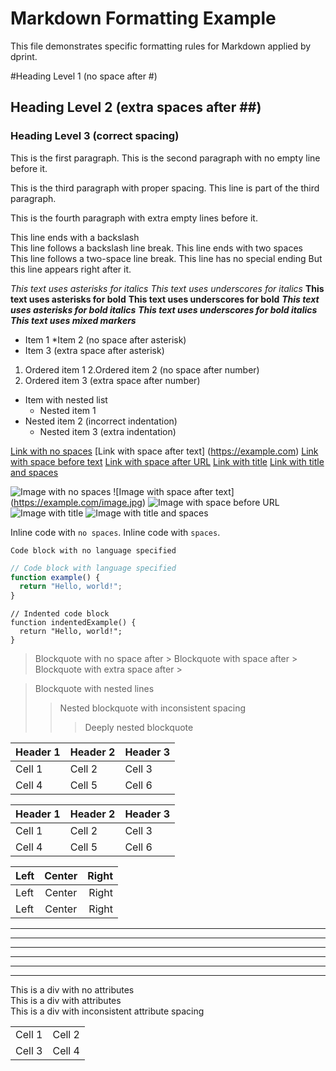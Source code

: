 # Markdown Formatting Example

This file demonstrates specific formatting rules for Markdown applied by dprint.

<!-- ==========================================
1. Headings
========================================== -->
<!-- Rule: Consistent heading formatting -->
<!-- Description: Proper spacing after heading markers (#) -->

<!-- Before formatting: Inconsistent heading formatting -->
#Heading Level 1 (no space after #)
##  Heading Level 2 (extra spaces after ##)
### Heading Level 3 (correct spacing)

<!-- ==========================================
2. Paragraph Spacing
========================================== -->
<!-- Rule: Consistent paragraph spacing -->
<!-- Description: Empty line between paragraphs -->

<!-- Before formatting: Inconsistent paragraph spacing -->
This is the first paragraph.
This is the second paragraph with no empty line before it.

This is the third paragraph with proper spacing.
This line is part of the third paragraph.

This is the fourth paragraph with extra empty lines before it.

<!-- ==========================================
3. Line Breaks
========================================== -->
<!-- Rule: Consistent line break formatting -->
<!-- Description: Use backslash or two spaces for line breaks -->

<!-- Before formatting: Inconsistent line break formatting -->
This line ends with a backslash\
This line follows a backslash line break.
This line ends with two spaces  
This line follows a two-space line break.
This line has no special ending
But this line appears right after it.

<!-- ==========================================
4. Emphasis Formatting
========================================== -->
<!-- Rule: Consistent emphasis formatting -->
<!-- Description: Consistent use of asterisks or underscores -->

<!-- Before formatting: Inconsistent emphasis formatting -->
*This text uses asterisks for italics*
_This text uses underscores for italics_
**This text uses asterisks for bold**
__This text uses underscores for bold__
***This text uses asterisks for bold italics***
___This text uses underscores for bold italics___
_**This text uses mixed markers**_

<!-- ==========================================
5. List Formatting
========================================== -->
<!-- Rule: Consistent list formatting -->
<!-- Description: Proper spacing and indentation in lists -->

<!-- Before formatting: Inconsistent list formatting -->
* Item 1
*Item 2 (no space after asterisk)
*  Item 3 (extra space after asterisk)

1. Ordered item 1
2.Ordered item 2 (no space after number)
3.  Ordered item 3 (extra space after number)

* Item with nested list
  * Nested item 1
 * Nested item 2 (incorrect indentation)
   * Nested item 3 (extra indentation)

<!-- ==========================================
6. Link Formatting
========================================== -->
<!-- Rule: Consistent link formatting -->
<!-- Description: Proper spacing in links -->

<!-- Before formatting: Inconsistent link formatting -->
[Link with no spaces](https://example.com)
[Link with space after text] (https://example.com)
[Link with space before text](  https://example.com)
[Link with space after URL](https://example.com  )
[Link with title](https://example.com "Example")
[Link with title and spaces](https://example.com  "  Example  ")

<!-- ==========================================
7. Image Formatting
========================================== -->
<!-- Rule: Consistent image formatting -->
<!-- Description: Proper spacing in image links -->

<!-- Before formatting: Inconsistent image formatting -->
![Image with no spaces](https://example.com/image.jpg)
![Image with space after text] (https://example.com/image.jpg)
![Image with space before URL](  https://example.com/image.jpg)
![Image with title](https://example.com/image.jpg "Example Image")
![Image with title and spaces](https://example.com/image.jpg  "  Example Image  ")

<!-- ==========================================
8. Code Block Formatting
========================================== -->
<!-- Rule: Consistent code block formatting -->
<!-- Description: Proper formatting of code blocks -->

<!-- Before formatting: Inconsistent code block formatting -->
Inline code with `no spaces`.
Inline code with ` spaces `.

```
Code block with no language specified
```

```javascript
// Code block with language specified
function example() {
  return "Hello, world!";
}
```

    // Indented code block
    function indentedExample() {
      return "Hello, world!";
    }

<!-- ==========================================
9. Blockquote Formatting
========================================== -->
<!-- Rule: Consistent blockquote formatting -->
<!-- Description: Proper spacing in blockquotes -->

<!-- Before formatting: Inconsistent blockquote formatting -->
>Blockquote with no space after >
> Blockquote with space after >
>  Blockquote with extra space after >

> Blockquote with
>nested lines
> > Nested blockquote with inconsistent spacing
>>> Deeply nested blockquote

<!-- ==========================================
10. Table Formatting
========================================== -->
<!-- Rule: Consistent table formatting -->
<!-- Description: Proper alignment and spacing in tables -->

<!-- Before formatting: Inconsistent table formatting -->
|Header 1|Header 2|Header 3|
|---|---|---|
|Cell 1|Cell 2|Cell 3|
|Cell 4|Cell 5|Cell 6|

| Header 1 | Header 2 | Header 3 |
|----------|----------|----------|
| Cell 1   | Cell 2   | Cell 3   |
| Cell 4   | Cell 5   | Cell 6   |

|Left|Center|Right|
|:---|:---:|---:|
|Left|Center|Right|
|Left|Center|Right|

<!-- ==========================================
11. Horizontal Rule Formatting
========================================== -->
<!-- Rule: Consistent horizontal rule formatting -->
<!-- Description: Proper formatting of horizontal rules -->

<!-- Before formatting: Inconsistent horizontal rule formatting -->
---
***
___

- - -
* * *
_ _ _

<!-- ==========================================
12. HTML in Markdown
========================================== -->
<!-- Rule: Consistent HTML formatting in Markdown -->
<!-- Description: Proper formatting of HTML elements in Markdown -->

<!-- Before formatting: Inconsistent HTML formatting -->
<div>This is a div with no attributes</div>

<div class="example">This is a div with attributes</div>

<div class = "example" id = "example-id">This is a div with inconsistent attribute spacing</div>

<table>
<tr><td>Cell 1</td><td>Cell 2</td></tr>
<tr>
<td>Cell 3</td>
<td>Cell 4</td>
</tr>
</table>

